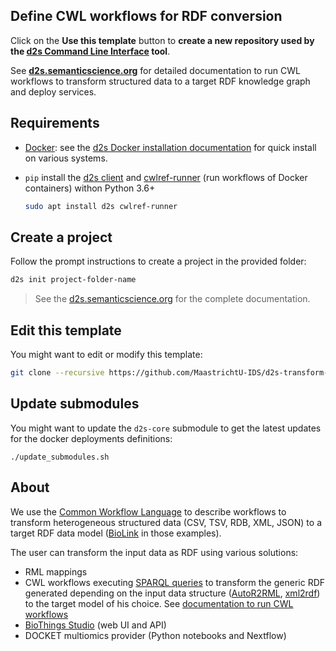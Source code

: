 ## Define CWL workflows for RDF conversion

Click on the **Use this template** button to **create a new repository used by the [d2s Command Line Interface](https://pypi.org/project/d2s/) tool**. 

See **[d2s.semanticscience.org](https://d2s.semanticscience.org/)** for detailed documentation to run CWL workflows to transform structured data to a target RDF knowledge graph and deploy services.

## Requirements

* [Docker](https://docs.docker.com/install/): see the [d2s Docker installation documentation](https://d2s.semanticscience.org/docs/d2s-installation#install-docker) for quick install on various systems.

- `pip` install the [d2s client](https://pypi.org/project/d2s/) and [cwlref-runner](https://github.com/common-workflow-language/cwltool#install) (run workflows of Docker containers) withon Python 3.6+

  ```bash
  sudo apt install d2s cwlref-runner
  ```

## Create  a project

Follow the prompt instructions to create a project in the provided folder:

```bash
d2s init project-folder-name
```

> See the [d2s.semanticscience.org](https://d2s.semanticscience.org/docs/d2s-services) for the complete documentation.

## Edit this template

You might want to edit or modify this template: 

```bash
git clone --recursive https://github.com/MaastrichtU-IDS/d2s-transform-template.git
```

## Update submodules

You might want to update the `d2s-core` submodule to get the latest updates for the docker deployments definitions:

```shell
./update_submodules.sh
```

## About

We use the [Common Workflow Language](https://www.commonwl.org/) to describe workflows to transform heterogeneous structured data (CSV, TSV, RDB, XML, JSON) to a target RDF data model ([BioLink](https://biolink.github.io/biolink-model/docs/) in those examples). 

The user can transform the input data as RDF using various solutions:

* RML mappings
* CWL workflows executing [SPARQL queries](https://github.com/MaastrichtU-IDS/d2s-transform-template/blob/master/datasets/cohd/mapping/1-concepts.rq) to transform the generic RDF generated depending on the input data structure ([AutoR2RML](https://github.com/MaastrichtU-IDS/AutoR2RML), [xml2rdf](https://github.com/MaastrichtU-IDS/xml2rdf)) to the target model of his choice. See [documentation to run CWL workflows](https://d2s.semanticscience.org/docs/d2s-run)
* [BioThings Studio](https://d2s.semanticscience.org/docs/d2s-biothings) (web UI and API)
* DOCKET multiomics provider (Python notebooks and Nextflow)